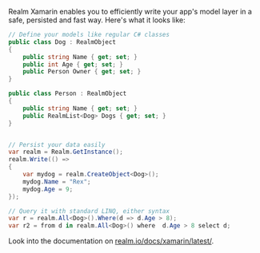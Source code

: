 Realm Xamarin enables you to efficiently write your app's model layer in a safe, persisted and fast way. Here's what it looks like:

```csharp
// Define your models like regular C# classes
public class Dog : RealmObject 
{
    public string Name { get; set; }
    public int Age { get; set; }
    public Person Owner { get; set; }
}

public class Person : RealmObject 
{
    public string Name { get; set; }
    public RealmList<Dog> Dogs { get; set; } 
}


// Persist your data easily
var realm = Realm.GetInstance();
realm.Write(() => 
{
    var mydog = realm.CreateObject<Dog>();
    mydog.Name = "Rex";
    mydog.Age = 9;
});

// Query it with standard LINQ, either syntax
var r = realm.All<Dog>().Where(d => d.Age > 8);
var r2 = from d in realm.All<Dog>() where  d.Age > 8 select d;
```

Look into the documentation on [realm.io/docs/xamarin/latest/](https://realm.io/docs/xamarin/latest/).

